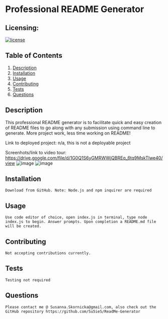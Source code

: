 # Professional README Generator
## Licensing: 
[![license](https://img.shields.io/badge/license-MIT-orange)](https://shields.io)
## Table of Contents 
1. [Description](#description)
2. [Installation](#installation)
3. [Usage](#usage)
4. [Contributing](#contributing)
5. [Tests](#tests)
6. [Questions](#questions)
## Description   
  This professional README generator is to facilitate quick and easy creation of README files to go along with any submission using command line to generate. More project work, less time working on README!  

  Link to deployed project: n/a, this is not a deployable project

  Screenhots/link to video tour:
  https://drive.google.com/file/d/1G0Q1S6yGMRWWjQBREq_6tq9MskTlwe40/view ![image](https://user-images.githubusercontent.com/84972783/135194450-fc0e6ec8-4560-4829-9b60-219d5fb6eedd.png) ![image](https://user-images.githubusercontent.com/84972783/135194626-5d95300f-db84-4fbd-b64d-bc0d226a8e92.png)       
## Installation
    Download from GitHub. Note: Node.js and npm inquirer are required
## Usage
    Use code editor of choice, open index.js in terminal, type node index.js to begin. Answer prompts. Upon completion a README.md file will be created.
## Contributing
    Not accepting contributions currently.
## Tests
    Testing not required
## Questions
    Please contact me @ Susanna.Skornicka@gmail.com, also check out the GitHub repository https://github.com/Su5ieS/ReadMe-Generator	